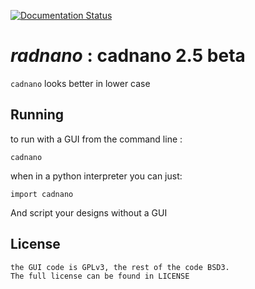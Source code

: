
[![Documentation Status](https://readthedocs.org/projects/cadnano/badge/?version=dnapart)](http://cadnano.readthedocs.io/en/dnapart/?badge=dnapart)

# *radnano* : cadnano 2.5 beta

`cadnano` looks better in lower case

## Running

to run with a GUI from the command line :

    cadnano

when in a python interpreter you can just:

    import cadnano

And script your designs without a GUI

## License

    the GUI code is GPLv3, the rest of the code BSD3.
    The full license can be found in LICENSE

